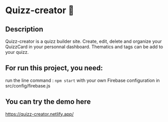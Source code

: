 # Quizz-creator 💯

## Description
Quizz-creator is a quizz builder site.
Create, edit, delete and organize your QuizzCard in your personnal dashboard.
Thematics and tags can be add to your quizz.

## For run this project, you need:
run the line command :
`npm start` with your own Firebase configuration in src/config/firebase.js

## You can try the demo here
https://quizz-creator.netlify.app/
